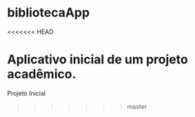 # bibliotecaApp
<<<<<<< HEAD

Aplicativo inicial de um projeto acadêmico.
=======
Projeto Inicial
>>>>>>> master
